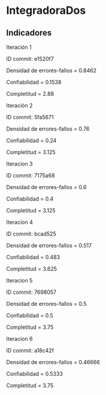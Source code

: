 # IntegradoraDos
## Indicadores

Iteración 1

ID commit: e1520f7

   Densidad de errores-fallos = 0.8462
   
   Confiabilidad = 0.1538
   
   Completitud = 2.88

Iteración 2

ID commit: 5fa5671

   Densidad de errores-fallos = 0.76
   
   Confiabilidad = 0.24
   
   Completitud = 3.125
   
 Iteracion 3
 
 ID commit: 7175a68
 
   Densidad de errores-fallos = 0.6
   
   Confiabilidad = 0.4
   
   Completitud = 3.125
   
  Iteracion 4
  
  ID commit: bcad525
  
   Densidad de errores-fallos = 0.517
   
   Confiabilidad = 0.483
   
   Completitud = 3.625
   
  Iteracion 5
  
  ID commit: 7698057
  
   Densidad de errores-fallos = 0.5
   
   Confiabilidad = 0.5
   
   Completitud = 3.75
  
   Iteracion 6
  
  ID commit: a18c42f
  
   Densidad de errores-fallos = 0.46666
   
   Confiabilidad = 0.5333
   
   Completitud = 3.75
   
  
